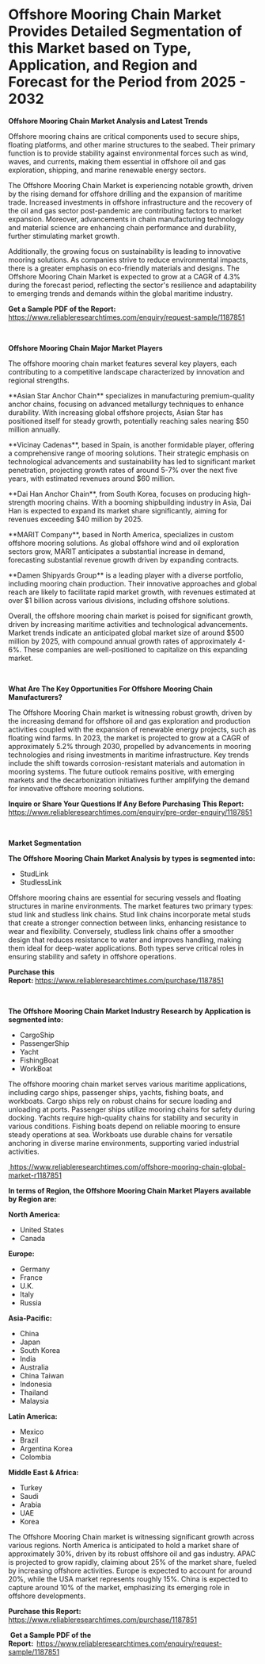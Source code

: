 <p><h1>Offshore Mooring Chain Market Provides Detailed Segmentation of this Market based on Type, Application, and Region and Forecast for the Period from 2025 - 2032</h1></p><p><strong>Offshore Mooring Chain Market Analysis and Latest Trends</strong></p>
<p><p>Offshore mooring chains are critical components used to secure ships, floating platforms, and other marine structures to the seabed. Their primary function is to provide stability against environmental forces such as wind, waves, and currents, making them essential in offshore oil and gas exploration, shipping, and marine renewable energy sectors. </p><p>The Offshore Mooring Chain Market is experiencing notable growth, driven by the rising demand for offshore drilling and the expansion of maritime trade. Increased investments in offshore infrastructure and the recovery of the oil and gas sector post-pandemic are contributing factors to market expansion. Moreover, advancements in chain manufacturing technology and material science are enhancing chain performance and durability, further stimulating market growth. </p><p>Additionally, the growing focus on sustainability is leading to innovative mooring solutions. As companies strive to reduce environmental impacts, there is a greater emphasis on eco-friendly materials and designs. The Offshore Mooring Chain Market is expected to grow at a CAGR of 4.3% during the forecast period, reflecting the sector's resilience and adaptability to emerging trends and demands within the global maritime industry.</p></p>
<p><strong>Get a Sample PDF of the Report:&nbsp;</strong> <a href="https://www.reliableresearchtimes.com/enquiry/request-sample/1187851?utm_campaign=2207&utm_medium=2&utm_source=Github&utm_content=ia&utm_term=18042025&utm_id=offshore-mooring-chain">https://www.reliableresearchtimes.com/enquiry/request-sample/1187851</a></p>
<p>&nbsp;</p>
<p><strong>Offshore Mooring Chain Major Market Players</strong></p>
<p><p>The offshore mooring chain market features several key players, each contributing to a competitive landscape characterized by innovation and regional strengths. </p><p>**Asian Star Anchor Chain** specializes in manufacturing premium-quality anchor chains, focusing on advanced metallurgy techniques to enhance durability. With increasing global offshore projects, Asian Star has positioned itself for steady growth, potentially reaching sales nearing $50 million annually.</p><p>**Vicinay Cadenas**, based in Spain, is another formidable player, offering a comprehensive range of mooring solutions. Their strategic emphasis on technological advancements and sustainability has led to significant market penetration, projecting growth rates of around 5-7% over the next five years, with estimated revenues around $60 million.</p><p>**Dai Han Anchor Chain**, from South Korea, focuses on producing high-strength mooring chains. With a booming shipbuilding industry in Asia, Dai Han is expected to expand its market share significantly, aiming for revenues exceeding $40 million by 2025.</p><p>**MARIT Company**, based in North America, specializes in custom offshore mooring solutions. As global offshore wind and oil exploration sectors grow, MARIT anticipates a substantial increase in demand, forecasting substantial revenue growth driven by expanding contracts.</p><p>**Damen Shipyards Group** is a leading player with a diverse portfolio, including mooring chain production. Their innovative approaches and global reach are likely to facilitate rapid market growth, with revenues estimated at over $1 billion across various divisions, including offshore solutions.</p><p>Overall, the offshore mooring chain market is poised for significant growth, driven by increasing maritime activities and technological advancements. Market trends indicate an anticipated global market size of around $500 million by 2025, with compound annual growth rates of approximately 4-6%. These companies are well-positioned to capitalize on this expanding market.</p></p>
<p>&nbsp;</p>
<p><strong>What Are The Key Opportunities For Offshore Mooring Chain Manufacturers?</strong></p>
<p><p>The Offshore Mooring Chain market is witnessing robust growth, driven by the increasing demand for offshore oil and gas exploration and production activities coupled with the expansion of renewable energy projects, such as floating wind farms. In 2023, the market is projected to grow at a CAGR of approximately 5.2% through 2030, propelled by advancements in mooring technologies and rising investments in maritime infrastructure. Key trends include the shift towards corrosion-resistant materials and automation in mooring systems. The future outlook remains positive, with emerging markets and the decarbonization initiatives further amplifying the demand for innovative offshore mooring solutions.</p></p>
<p><strong>Inquire or Share Your Questions If Any Before Purchasing This Report:</strong> <a href="https://www.reliableresearchtimes.com/enquiry/pre-order-enquiry/1187851?utm_campaign=2207&utm_medium=2&utm_source=Github&utm_content=ia&utm_term=18042025&utm_id=offshore-mooring-chain">https://www.reliableresearchtimes.com/enquiry/pre-order-enquiry/1187851</a></p>
<p>&nbsp;</p>
<p><strong>Market Segmentation</strong></p>
<p><strong>The Offshore Mooring Chain Market Analysis by types is segmented into:</strong></p>
<p><ul><li>StudLink</li><li>StudlessLink</li></ul></p>
<p><p>Offshore mooring chains are essential for securing vessels and floating structures in marine environments. The market features two primary types: stud link and studless link chains. Stud link chains incorporate metal studs that create a stronger connection between links, enhancing resistance to wear and flexibility. Conversely, studless link chains offer a smoother design that reduces resistance to water and improves handling, making them ideal for deep-water applications. Both types serve critical roles in ensuring stability and safety in offshore operations.</p></p>
<p><strong>Purchase this Report:&nbsp;</strong><a href="https://www.reliableresearchtimes.com/purchase/1187851?utm_campaign=2207&utm_medium=2&utm_source=Github&utm_content=ia&utm_term=18042025&utm_id=offshore-mooring-chain">https://www.reliableresearchtimes.com/purchase/1187851</a></p>
<p>&nbsp;</p>
<p><strong>The Offshore Mooring Chain Market Industry Research by Application is segmented into:</strong></p>
<p><ul><li>CargoShip</li><li>PassengerShip</li><li>Yacht</li><li>FishingBoat</li><li>WorkBoat</li></ul></p>
<p><p>The offshore mooring chain market serves various maritime applications, including cargo ships, passenger ships, yachts, fishing boats, and workboats. Cargo ships rely on robust chains for secure loading and unloading at ports. Passenger ships utilize mooring chains for safety during docking. Yachts require high-quality chains for stability and security in various conditions. Fishing boats depend on reliable mooring to ensure steady operations at sea. Workboats use durable chains for versatile anchoring in diverse marine environments, supporting varied industrial activities.</p></p>
<p><a href="https://www.reliableresearchtimes.com/offshore-mooring-chain-global-market-r1187851?utm_campaign=2207&utm_medium=2&utm_source=Github&utm_content=ia&utm_term=18042025&utm_id=offshore-mooring-chain">&nbsp;https://www.reliableresearchtimes.com/offshore-mooring-chain-global-market-r1187851</a></p>
<p><strong>In terms of Region, the Offshore Mooring Chain Market Players available by Region are:</strong></p>
<p>
    <p> <strong> North America: </strong>
        <ul>
            <li>United States</li>
            <li>Canada</li>
        </ul>
        </p> 
    <p> <strong> Europe: </strong>
        <ul>
            <li>Germany</li>
            <li>France</li>
            <li>U.K.</li>
            <li>Italy</li>
            <li>Russia</li>
        </ul>
        </p> 
    <p> <strong> Asia-Pacific: </strong>
        <ul>
            <li>China</li>
            <li>Japan</li>
            <li>South Korea</li>
            <li>India</li>
            <li>Australia</li>
            <li>China Taiwan</li>
            <li>Indonesia</li>
            <li>Thailand</li>
            <li>Malaysia</li>
        </ul>
        </p> 
    <p> <strong> Latin America: </strong>
        <ul>
            <li>Mexico</li>
            <li>Brazil</li>
            <li>Argentina Korea</li>
            <li>Colombia</li>
        </ul>
        </p> 
    <p> <strong> Middle East & Africa: </strong>
        <ul>
            <li>Turkey</li>
            <li>Saudi</li>
            <li>Arabia</li>
            <li>UAE</li>
            <li>Korea</li>
        </ul>
    </p>
    </p>
<p><p>The Offshore Mooring Chain market is witnessing significant growth across various regions. North America is anticipated to hold a market share of approximately 30%, driven by its robust offshore oil and gas industry. APAC is projected to grow rapidly, claiming about 25% of the market share, fueled by increasing offshore activities. Europe is expected to account for around 20%, while the USA market represents roughly 15%. China is expected to capture around 10% of the market, emphasizing its emerging role in offshore developments.</p></p>
<p><strong>Purchase this Report: </strong><a href="https://www.reliableresearchtimes.com/purchase/1187851?utm_campaign=2207&utm_medium=2&utm_source=Github&utm_content=ia&utm_term=18042025&utm_id=offshore-mooring-chain">https://www.reliableresearchtimes.com/purchase/1187851</a></p>
<p>&nbsp;<strong>Get a Sample PDF of the Report:&nbsp;&nbsp;</strong><a href="https://www.reliableresearchtimes.com/enquiry/request-sample/1187851?utm_campaign=2207&utm_medium=2&utm_source=Github&utm_content=ia&utm_term=18042025&utm_id=offshore-mooring-chain">https://www.reliableresearchtimes.com/enquiry/request-sample/1187851</a></p>
<p><strong></strong></p>
<p><p></p><p></p><p></p></p>